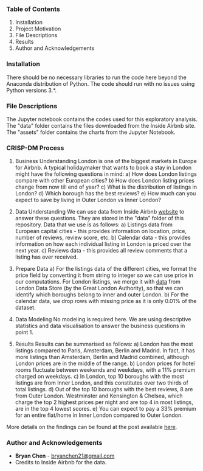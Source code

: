 ### Table of Contents
1. Installation
2. Project Motivation
3. File Descriptions
4. Results
5. Author and Acknowledgements


### Installation

There should be no necessary libraries to run the code here beyond the Anaconda distribution of Python. The code should run with no issues using Python versions 3.*.


### File Descriptions
The Jupyter notebook contains the codes used for this exploratory analysis. 
The "data" folder contains the files downloaded from the Inside Airbnb site. 
The "assets" folder contains the charts from the Jupyter Notebook. 

### CRISP-DM Process
1. Business Understanding
London is one of the biggest markets in Europe for Airbnb. A typical holidaymaker that wants to book a stay in London might have the following questions in mind:
a) How does London listings compare with other European cities?
b) How does London listing prices change from now till end of year?
c) What is the distribution of listings in London?
d) Which borough has the best reviews?
e) How much can you expect to save by living in Outer London vs Inner London?

2. Data Understanding
We can use data from Inside Airbnb [website](http://insideairbnb.com/get-the-data.html) to answer these questions. They are stored in the "data" folder of this repository. Data that we use is as follows:
a) Listings data from European capital cities - this provides information on location, price, number of reviews, review score, etc.
b) Calendar data - this provides information on how each individual listing in London is priced over the next year. 
c) Reviews data - this provides all review comments that a listing has ever received.

3. Prepare Data
a) For the listings data of the different cities, we format the price field by converting it from string to integer so we can use price in our computations. For London listings, we merge it with [data](https://data.london.gov.uk/dataset/london-borough-profiles) from London Data Store (by the Great London Authority), so that we can identify which boroughs belong to inner and outer London. 
b) For the calendar data, we drop rows with missing price as it is only 0.01% of the dataset. 

4. Data Modeling
No modeling is required here. We are using descriptive statistics and data visualisation to answer the business questions in point 1. 

5. Results
Results can be summarised as follows:
a) London has the most listings compared to Paris, Amsterdam, Berlin and Madrid. In fact, it has more listings than Amsterdam, Berlin and Madrid combined, although London prices are in the middle of the range. 
b) London prices for hotel rooms fluctuate between weekends and weekdays, with a 11% premium charged on weekdays. 
c) In London, top 10 boroughs with the most listings are from Inner London, and this constitutes over two thirds of total listings. 
d) Out of the top 10 boroughs with the best reviews, 8 are from Outer London. Westminster and Kensington & Chelsea, which charge the top 2 highest prices per night and are top 4 in most listings, are in the top 4 lowest scores.
e) You can expect to pay a 33% premium for an entire flat/home in Inner London compared to Outer London.

More details on the findings can be found at the post available [here](https://medium.com/@bryanchen21/londons-airbnb-market-explained-visually-2b9bb4d746aa).


### Author and Acknowledgements
- **Bryan Chen** - bryanchen21@gmail.com
- Credits to Inside Airbnb for the data. 
